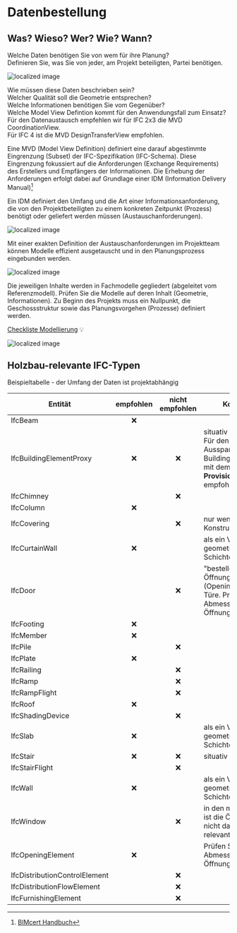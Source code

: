 # Datenbestellung

## Was? Wieso? Wer? Wie? Wann?

Welche Daten benötigen Sie von wem für ihre Planung? <br>
Definieren Sie, was Sie von jeder, am Projekt beteiligten, Partei benötigen.

![localized image](../img/what.jpg)

Wie müssen diese Daten beschrieben sein? <br> Welcher Qualität soll die Geometrie entsprechen?<br> Welche Informationen benötigen Sie vom Gegenüber?<br> Welche Model View Defintion kommt für den Anwendungsfall zum Einsatz? <br> Für den Datenaustausch empfehlen wir für IFC 2x3 die MVD CoordinationView. <br> Für IFC 4 ist die MVD DesignTransferView empfohlen.

Eine MVD (Model View Definition) definiert eine darauf abgestimmte Eingrenzung (Subset) der IFC-Spezifikation (IFC-Schema). Diese Eingrenzung fokussiert auf die Anforderungen (Exchange Requirements) des Erstellers und Empfängers der Informationen. Die Erhebung der Anforderungen erfolgt dabei auf Grundlage einer IDM (Information Delivery Manual)[^1]
[^1]: [BIMcert Handbuch](https://bif.bauwesen.tuwien.ac.at/fortbildung/kurse/aktuelle-kurse/bimcert/)

Ein IDM definiert den Umfang und die Art einer Informationsanforderung, die von den Projektbeteiligten zu einem konkreten Zeitpunkt (Prozess) benötigt oder geliefert werden müssen (Austauschanforderungen).

![localized image](../img/how.jpg)

Mit einer exakten Definition der Austauschanforderungen im Projektteam können Modelle effizient ausgetauscht und in den Planungsprozess eingebunden werden.

![localized image](../img/why.jpg)

Die jeweiligen Inhalte werden in Fachmodelle gegliedert (abgeleitet vom Referenzmodell). Prüfen Sie die Modelle auf deren Inhalt (Geometrie, Informationen).
Zu Beginn des Projekts muss ein Nullpunkt, die Geschossstruktur sowie das Planungsvorgehen (Prozesse) definiert werden.

[Checkliste Modellierung](../2.Modellierung/modelling.de.md#ifc-modellaufbau--export-aus-cadwork) :bulb:

![localized image](../img/fachmodelle.jpg)

## Holzbau-relevante IFC-Typen

Beispieltabelle - der Umfang der Daten ist projektabhängig

| Entität                       | empfohlen | nicht empfohlen | Kommentar                                                                                                                       |
| ----------------------------- | :-------: | :-------------: | ------------------------------------------------------------------------------------------------------------------------------- |
| IfcBeam                       |    :x:    |
| IfcBuildingElementProxy       |    :x:    |       :x:       | situativ <br> Für den Austausch von Aussparungen sind BuildingElementProxy's mit dem ObjectType **ProvisionForVoid** empfohlen. |
| IfcChimney                    |           |       :x:       |
| IfcColumn                     |    :x:    |
| IfcCovering                   |           |       :x:       | nur wenn für Konstruktion nötig                                                                                                 |
| IfcCurtainWall                |    :x:    |                 | als ein Volumen (keine geometrischen Schichten)                                                                                 |
| IfcDoor                       |           |       :x:       | "bestellen" Sie die Öffnung (OpeningElement) der Türe. Prüfen Sie die Abmessung der Öffnung mit Vorsicht.                       |
| IfcFooting                    |    :x:    |
| IfcMember                     |    :x:    |
| IfcPile                       |           |       :x:       |
| IfcPlate                      |    :x:    |
| IfcRailing                    |           |       :x:       |
| IfcRamp                       |           |       :x:       |
| IfcRampFlight                 |           |       :x:       |
| IfcRoof                       |    :x:    |
| IfcShadingDevice              |           |       :x:       |
| IfcSlab                       |    :x:    |                 | als ein Volumen (keine geometrischen Schichten)                                                                                 |
| IfcStair                      |    :x:    |       :x:       | situativ                                                                                                                        |
| IfcStairFlight                |           |       :x:       |
| IfcWall                       |    :x:    |                 | als ein Volumen (keine geometrischen Schichten)                                                                                 |
| IfcWindow                     |           |       :x:       | in den meisten Fällen ist die Öffnung und nicht das Fenster relevant.                                                           |
| IfcOpeningElement             |    :x:    |                 | Prüfen Sie die Abmessung der Öffnung mit Vorsicht.                                                                              |
| IfcDistributionControlElement |           |       :x:       |
| IfcDistributionFlowElement    |           |       :x:       |
| IfcFurnishingElement          |           |       :x:       |
